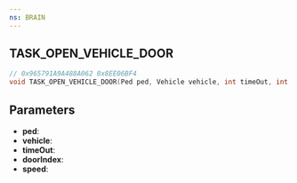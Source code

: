 ```yaml
---
ns: BRAIN
---
```

## TASK_OPEN_VEHICLE_DOOR

```c
// 0x965791A9A488A062 0x8EE06BF4
void TASK_OPEN_VEHICLE_DOOR(Ped ped, Vehicle vehicle, int timeOut, int doorIndex, float speed);
```


## Parameters
* **ped**: 
* **vehicle**: 
* **timeOut**: 
* **doorIndex**: 
* **speed**: 

